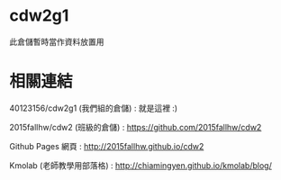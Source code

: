 # cdw2g1

此倉儲暫時當作資料放置用

# 相關連結

40123156/cdw2g1 (我們組的倉儲) : 
就是這裡 :)

2015fallhw/cdw2 (班級的倉儲) : 
https://github.com/2015fallhw/cdw2

Github Pages 網頁 : 
http://2015fallhw.github.io/cdw2

Kmolab (老師教學用部落格) : 
http://chiamingyen.github.io/kmolab/blog/
